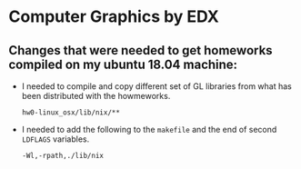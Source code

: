 # Computer Graphics by EDX

## Changes that were needed to get homeworks compiled on my ubuntu 18.04 machine:

* I needed to compile and copy different set of GL libraries from 
what has been distributed with the howmeworks. 
  ```
  hw0-linux_osx/lib/nix/**
  ```
* I needed to add the following to the `makefile` and the end of second `LDFLAGS` variables.
  ```
  -Wl,-rpath,./lib/nix
  ```